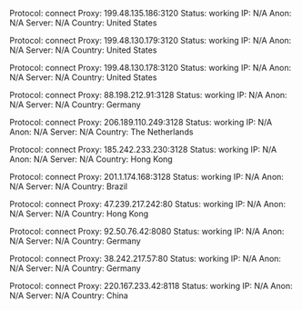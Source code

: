 Protocol: connect
Proxy: 199.48.135.186:3120
Status: working
IP: N/A
Anon: N/A
Server: N/A
Country: United States

Protocol: connect
Proxy: 199.48.130.179:3120
Status: working
IP: N/A
Anon: N/A
Server: N/A
Country: United States

Protocol: connect
Proxy: 199.48.130.178:3120
Status: working
IP: N/A
Anon: N/A
Server: N/A
Country: United States

Protocol: connect
Proxy: 88.198.212.91:3128
Status: working
IP: N/A
Anon: N/A
Server: N/A
Country: Germany

Protocol: connect
Proxy: 206.189.110.249:3128
Status: working
IP: N/A
Anon: N/A
Server: N/A
Country: The Netherlands

Protocol: connect
Proxy: 185.242.233.230:3128
Status: working
IP: N/A
Anon: N/A
Server: N/A
Country: Hong Kong

Protocol: connect
Proxy: 201.1.174.168:3128
Status: working
IP: N/A
Anon: N/A
Server: N/A
Country: Brazil

Protocol: connect
Proxy: 47.239.217.242:80
Status: working
IP: N/A
Anon: N/A
Server: N/A
Country: Hong Kong

Protocol: connect
Proxy: 92.50.76.42:8080
Status: working
IP: N/A
Anon: N/A
Server: N/A
Country: Germany

Protocol: connect
Proxy: 38.242.217.57:80
Status: working
IP: N/A
Anon: N/A
Server: N/A
Country: Germany

Protocol: connect
Proxy: 220.167.233.42:8118
Status: working
IP: N/A
Anon: N/A
Server: N/A
Country: China

